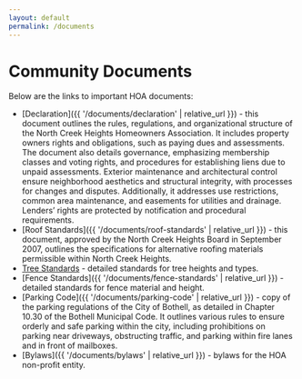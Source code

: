 ```yaml
---
layout: default
permalink: /documents
---
```


# Community Documents

Below are the links to important HOA documents:

* [Declaration]({{ '/documents/declaration' | relative_url }}) - this document outlines the rules, regulations, and organizational structure of the North Creek Heights Homeowners Association. It includes property owners rights and obligations, such as paying dues and assessments. The document also details governance, emphasizing membership classes and voting rights, and procedures for establishing liens due to unpaid assessments. Exterior maintenance and architectural control ensure neighborhood aesthetics and structural integrity, with processes for changes and disputes. Additionally, it addresses use restrictions, common area maintenance, and easements for utilities and drainage. Lenders’ rights are protected by notification and procedural requirements. 
* [Roof Standards]({{ '/documents/roof-standards' | relative_url }}) - this document, approved by the North Creek Heights Board in September 2007, outlines the specifications for alternative roofing materials permissible within North Creek Heights.
* [Tree Standards](https://docs.google.com/document/d/1ZF6VfPP4dMfRrFaGdaVELtHviUKNa4tW/edit) - detailed standards for tree heights and types.
* [Fence Standards]({{ '/documents/fence-standards' | relative_url }}) - detailed standards for fence material and height.
* [Parking Code]({{ '/documents/parking-code' | relative_url }}) - copy of the parking regulations of the City of Bothell, as detailed in Chapter 10.30 of the Bothell Municipal Code. It outlines various rules to ensure orderly and safe parking within the city, including prohibitions on parking near driveways, obstructing traffic, and parking within fire lanes and in front of mailboxes.
* [Bylaws]({{ '/documents/bylaws' | relative_url }}) - bylaws for the HOA non-profit entity. 